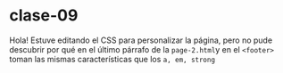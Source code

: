 # clase-09
Hola!
Estuve editando el CSS para personalizar la página, pero no pude descubrir por qué en el último párrafo de la `page-2.html`y en el `<footer>` toman las mismas características que los `a, em, strong`
